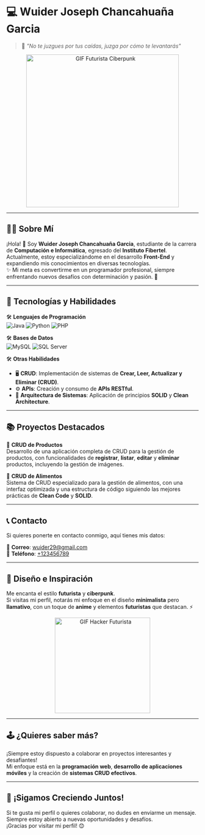 # 💻 **Wuider Joseph Chancahuaña Garcia** 
> 🦾 *"No te juzgues por tus caídas, juzga por cómo te levantarás"*  

<div align="center">
  <img src="https://media.giphy.com/media/26tn33aiTi1jkl6H6/giphy.gif" width="400px" alt="GIF Futurista Ciberpunk">
</div>

---

## 🧑‍💻 **Sobre Mí**
¡Hola! 👋 Soy **Wuider Joseph Chancahuaña Garcia**, estudiante de la carrera de **Computación e Informática**, egresado del **Instituto Fibertel**.  
Actualmente, estoy especializándome en el desarrollo **Front-End** y expandiendo mis conocimientos en diversas tecnologías.  
✨ Mi meta es convertirme en un programador profesional, siempre enfrentando nuevos desafíos con determinación y pasión. 🚀

---

## 🚀 **Tecnologías y Habilidades**
🛠️ **Lenguajes de Programación**  
![Java](https://img.shields.io/badge/Java-ED8B00?style=for-the-badge&logo=java&logoColor=white)
![Python](https://img.shields.io/badge/Python-3776AB?style=for-the-badge&logo=python&logoColor=white)
![PHP](https://img.shields.io/badge/PHP-777BB4?style=for-the-badge&logo=php&logoColor=white)  

🛠️ **Bases de Datos**  
![MySQL](https://img.shields.io/badge/MySQL-4479A1?style=for-the-badge&logo=mysql&logoColor=white)
![SQL Server](https://img.shields.io/badge/SQL%20Server-CC2927?style=for-the-badge&logo=microsoft-sql-server&logoColor=white)  

🛠️ **Otras Habilidades**  
- 🖥️ **CRUD**: Implementación de sistemas de **Crear, Leer, Actualizar y Eliminar (CRUD)**.  
- ⚙️ **APIs**: Creación y consumo de **APIs RESTful**.  
- 📐 **Arquitectura de Sistemas**: Aplicación de principios **SOLID** y **Clean Architecture**.  

---

## 📚 **Proyectos Destacados**
🔹 **CRUD de Productos**  
Desarrollo de una aplicación completa de CRUD para la gestión de productos, con funcionalidades de **registrar**, **listar**, **editar** y **eliminar** productos, incluyendo la gestión de imágenes.  

🔹 **CRUD de Alimentos**  
Sistema de CRUD especializado para la gestión de alimentos, con una interfaz optimizada y una estructura de código siguiendo las mejores prácticas de **Clean Code** y **SOLID**.  

---

## 📞 **Contacto**
Si quieres ponerte en contacto conmigo, aquí tienes mis datos:  

📧 **Correo**: [wuider29@gmail.com](mailto:wuider29@gmail.com)  
📱 **Teléfono**: [+123456789](tel:+123456789)  

---

## 🎨 **Diseño e Inspiración**
Me encanta el estilo **futurista** y **ciberpunk**.  
Si visitas mi perfil, notarás mi enfoque en el diseño **minimalista** pero **llamativo**, con un toque de **anime** y elementos **futuristas** que destacan. ⚡  

<div align="center">
  <img src="https://media.giphy.com/media/l0HUpt2s9Pclgt9Vm/giphy.gif" width="250px" alt="GIF Hacker Futurista">
</div>

---

## 🕹️ **¿Quieres saber más?**
¡Siempre estoy dispuesto a colaborar en proyectos interesantes y desafiantes!  
Mi enfoque está en la **programación web**, **desarrollo de aplicaciones móviles** y la creación de **sistemas CRUD efectivos**.  

---

## 🚀 **¡Sigamos Creciendo Juntos!**
Si te gusta mi perfil o quieres colaborar, no dudes en enviarme un mensaje.  
Siempre estoy abierto a nuevas oportunidades y desafíos.  
¡Gracias por visitar mi perfil! 😊
